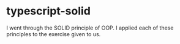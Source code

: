 # typescript-solid

I went through the SOLID principle of OOP. I applied each of these principles to the exercise given to us.